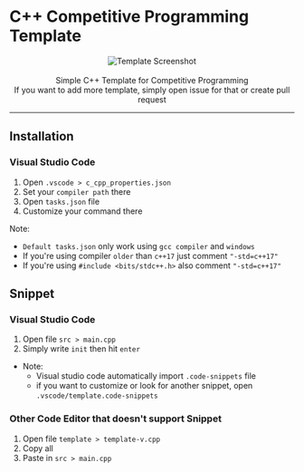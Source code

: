 # C++ Competitive Programming Template

<p align="center">
  <img alt="Template Screenshot" width="auto" height="auto" src="https://user-images.githubusercontent.com/69947442/128795187-94e99b97-1aab-476e-aa02-595f50521df7.png">
    <br>
    <br>
    <span>Simple C++ Template for Competitive Programming</span><br>
    <span>If you want to add more template, simply open issue for that or create pull request</span>
</p>

---

## Installation

### Visual Studio Code

1. Open `.vscode > c_cpp_properties.json`
2. Set your `compiler path` there
3. Open `tasks.json` file
4. Customize your command there

Note:

- `Default tasks.json` only work using `gcc compiler` and `windows`
- If you're using compiler `older` than `c++17` just comment `"-std=c++17"`
- If you're using `#include <bits/stdc++.h>` also comment `"-std=c++17"`

## Snippet

### Visual Studio Code

1. Open file `src > main.cpp`
2. Simply write `init` then hit `enter`

- Note:
    - Visual studio code automatically import `.code-snippets` file
    - if you want to customize or look for another snippet, open `.vscode/template.code-snippets`

### Other Code Editor that doesn't support Snippet

1. Open file `template > template-v.cpp`
2. Copy all
3. Paste in `src > main.cpp`